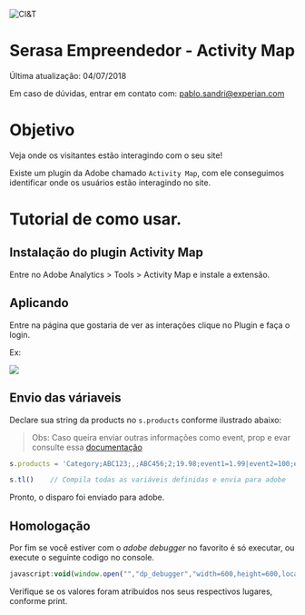 ![CI&T](https://pablosandri.github.io/sandbox/ciandt.png)

# Serasa Empreendedor - Activity Map

Última atualização: 04/07/2018

Em caso de dúvidas, entrar em contato com: [pablo.sandri@experian.com](mailto:pablo.sandri@experian.com)

# Objetivo

Veja onde os visitantes estão interagindo com o seu site!

Existe um plugin da Adobe chamado `Activity Map`, com ele conseguimos identificar onde os usuários estão interagindo no site.

# Tutorial de como usar.

## Instalação do plugin Activity Map

Entre no Adobe Analytics > Tools > Activity Map e instale a extensão.

## Aplicando

Entre na página que gostaria de ver as interações clique no Plugin e faça o login.

Ex:

![](https://pablosandri.github.io/sandbox/ciandt.png)

## Envio das váriaveis 

Declare sua string da products no `s.products` conforme ilustrado abaixo:

>	Obs: Caso queira enviar outras informações como event, prop e evar consulte essa [documentação]()

```javascript
s.products = 'Category;ABC123;,;ABC456;2;19.98;event1=1.99|event2=100;evar1=Ground Shipping,;;;;event3=2.9;evar3=20% off'

s.tl()    // Compila todas as variáveis definidas e envia para adobe
```
Pronto, o disparo foi enviado para adobe.

## Homologação

Por fim se você estiver com o *adobe debugger* no favorito é só executar, ou execute o seguinte codigo no console.

```javascript
javascript:void(window.open("","dp_debugger","width=600,height=600,location=0,menubar=0,status=1,toolbar=0,resizable=1,scrollbars=1").document.write("<script language='JavaScript' id=dbg src='https://www.adobetag.com/d1/digitalpulsedebugger/live/DPD.js'></"+"script>"));
```

Verifique se os valores foram atribuidos nos seus respectivos lugares, conforme print.

